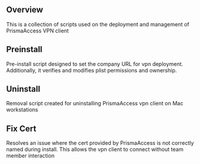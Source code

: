 ## Overview
This is a collection of scripts used on the deployment and management of PrismaAccess VPN client

## Preinstall
Pre-install script designed to set the company URL for vpn deployment. Additionally, it verifies and modifies plist permissions and ownership.

## Uninstall
Removal script created for uninstalling PrismaAccess vpn client on Mac workstations

## Fix Cert
Resolves an issue where the cert provided by PrismaAccess is not correctly named during install. This allows the vpn client to connect without team member interaction
